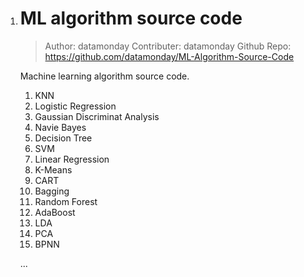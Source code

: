 1. # ML algorithm source code

   > Author: datamonday
   > Contributer: datamonday
   > Github Repo: https://github.com/datamonday/ML-Algorithm-Source-Code

   Machine learning algorithm source code.

   1. KNN
   2. Logistic Regression
   3. Gaussian Discriminat Analysis
   4. Navie Bayes
   5. Decision Tree
   6. SVM
   7. Linear Regression
   8. K-Means
   9. CART
   10. Bagging
   11. Random Forest
   12. AdaBoost
   13. LDA
   14. PCA
   15. BPNN

   ...